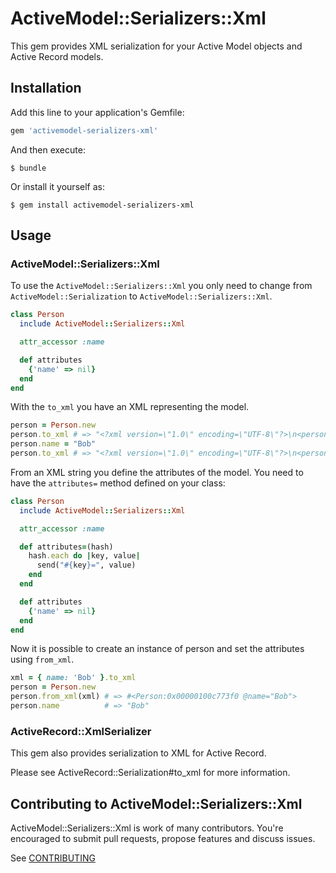 # ActiveModel::Serializers::Xml

This gem provides XML serialization for your Active Model objects and Active Record models.

## Installation

Add this line to your application's Gemfile:

```ruby
gem 'activemodel-serializers-xml'
```

And then execute:

```
$ bundle
```

Or install it yourself as:

```
$ gem install activemodel-serializers-xml
```

## Usage

### ActiveModel::Serializers::Xml

To use the `ActiveModel::Serializers::Xml` you only need to change from
`ActiveModel::Serialization` to `ActiveModel::Serializers::Xml`.

```ruby
class Person
  include ActiveModel::Serializers::Xml

  attr_accessor :name

  def attributes
    {'name' => nil}
  end
end
```

With the `to_xml` you have an XML representing the model.

```ruby
person = Person.new
person.to_xml # => "<?xml version=\"1.0\" encoding=\"UTF-8\"?>\n<person>\n  <name nil=\"true\"/>\n</person>\n"
person.name = "Bob"
person.to_xml # => "<?xml version=\"1.0\" encoding=\"UTF-8\"?>\n<person>\n  <name>Bob</name>\n</person>\n"
```

From an XML string you define the attributes of the model.
You need to have the `attributes=` method defined on your class:

```ruby
class Person
  include ActiveModel::Serializers::Xml

  attr_accessor :name

  def attributes=(hash)
    hash.each do |key, value|
      send("#{key}=", value)
    end
  end

  def attributes
    {'name' => nil}
  end
end
```

Now it is possible to create an instance of person and set the attributes using `from_xml`.

```ruby
xml = { name: 'Bob' }.to_xml
person = Person.new
person.from_xml(xml) # => #<Person:0x00000100c773f0 @name="Bob">
person.name          # => "Bob"
```

### ActiveRecord::XmlSerializer

This gem also provides serialization to XML for Active Record.

Please see ActiveRecord::Serialization#to_xml for more information.

## Contributing to ActiveModel::Serializers::Xml

ActiveModel::Serializers::Xml is work of many contributors. You're encouraged to submit pull requests, propose features and discuss issues.

See [CONTRIBUTING](CONTRIBUTING.md)
